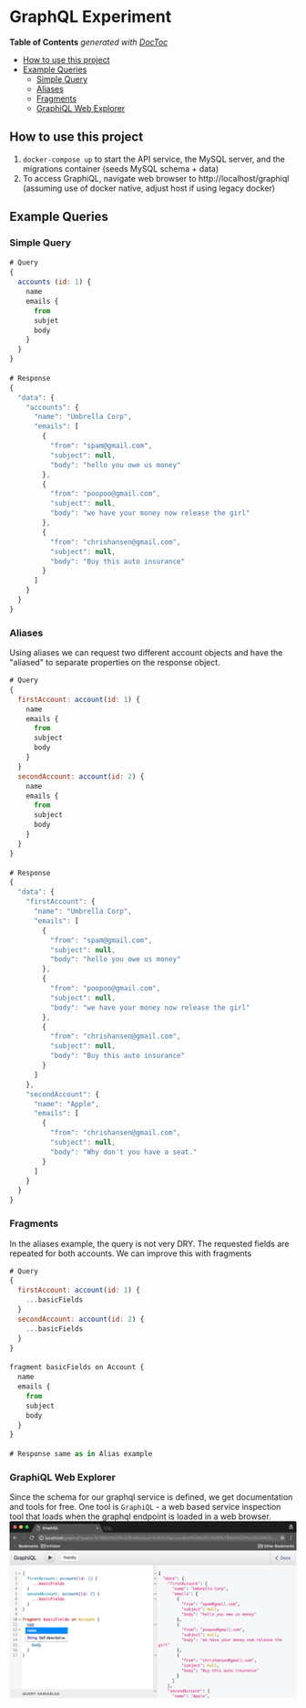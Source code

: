 # GraphQL Experiment

<!-- START doctoc generated TOC please keep comment here to allow auto update -->
<!-- DON'T EDIT THIS SECTION, INSTEAD RE-RUN doctoc TO UPDATE -->
**Table of Contents**  *generated with [DocToc](https://github.com/thlorenz/doctoc)*

- [How to use this project](#how-to-use-this-project)
- [Example Queries](#example-queries)
  - [Simple Query](#simple-query)
  - [Aliases](#aliases)
  - [Fragments](#fragments)
  - [GraphiQL Web Explorer](#graphiql-web-explorer)

<!-- END doctoc generated TOC please keep comment here to allow auto update -->

## How to use this project
1. `docker-compose up` to start the API service, the MySQL server, and the migrations container (seeds MySQL schema + data)
2. To access GraphiQL, navigate web browser to http://localhost/graphiql (assuming use of docker native, adjust host if using legacy docker)

## Example Queries

### Simple Query
```js
# Query
{
  accounts (id: 1) {
    name
    emails {
      from
      subjet
      body
    }
  }
}

# Response
{
  "data": {
    "accounts": {
      "name": "Umbrella Corp",
      "emails": [
        {
          "from": "spam@gmail.com",
          "subject": null,
          "body": "hello you owe us money"
        },
        {
          "from": "poopoo@gmail.com",
          "subject": null,
          "body": "we have your money now release the girl"
        },
        {
          "from": "chrishansen@gmail.com",
          "subject": null,
          "body": "Buy this auto insurance"
        }
      ]
    }
  }
}
```

### Aliases
Using aliases we can request two different account objects and have the "aliased" to separate
properties on the response object.
```js
# Query
{
  firstAccount: account(id: 1) {
    name
    emails {
      from
      subject
      body
    }
  }
  secondAccount: account(id: 2) {
    name
    emails {
      from
      subject
      body
    }
  }
}

# Response
{
  "data": {
    "firstAccount": {
      "name": "Umbrella Corp",
      "emails": [
        {
          "from": "spam@gmail.com",
          "subject": null,
          "body": "hello you owe us money"
        },
        {
          "from": "poopoo@gmail.com",
          "subject": null,
          "body": "we have your money now release the girl"
        },
        {
          "from": "chrishansen@gmail.com",
          "subject": null,
          "body": "Buy this auto insurance"
        }
      ]
    },
    "secondAccount": {
      "name": "Apple",
      "emails": [
        {
          "from": "chrishansen@gmail.com",
          "subject": null,
          "body": "Why don't you have a seat."
        }
      ]
    }
  }
}
```

### Fragments
In the aliases example, the query is not very DRY. The requested fields are repeated for both accounts.
We can improve this with fragments
```js
# Query
{
  firstAccount: account(id: 1) {
    ...basicFields
  }
  secondAccount: account(id: 2) {
    ...basicFields
  }
}

fragment basicFields on Account {
  name
  emails {
    from
    subject
    body
  }
}

# Response same as in Alias example
```

### GraphiQL Web Explorer
Since the schema for our graphql service is defined, we get documentation and tools for free. One tool is `GraphiQL` - 
a web based service inspection tool that loads when the graphql endpoint is loaded in a web browser.
![./graphiql_example.png](./graphiql_example.png)